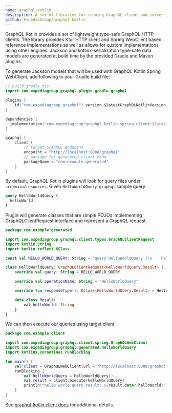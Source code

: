 ```yaml
---
name: graphql-kotlin
description: A set of libraries for running GraphQL client and server in Kotlin.
github: ExpediaGroup/graphql-kotlin
---
```


GraphQL Kotlin provides a set of lightweight type-safe GraphQL HTTP clients. The library provides Ktor HTTP client and Spring WebClient based reference implementations as well as allows for custom implementations using other engines. Jackson and kotlinx-serialization type-safe data models are generated at build time by the provided Gradle and Maven plugins.

To generate Jackson models that will be used with GraphQL Kotlin Spring WebClient, add following to your Gradle build file:

```kotlin
// build.gradle.kts
import com.expediagroup.graphql.plugin.gradle.graphql

plugins {
    id("com.expediagroup.graphql") version $latestGraphQLKotlinVersion
}

dependencies {
  implementation("com.expediagroup:graphql-kotlin-spring-client:$latestGraphQLKotlinVersion")
}

graphql {
    client {
        // target GraphQL endpoint
        endpoint = "http://localhost:8080/graphql"
        // package for generated client code
        packageName = "com.example.generated"
    }
}
```

By default, GraphQL Kotlin plugins will look for query files under `src/main/resources`. Given `HelloWorldQuery.graphql` sample query:

```graphql
query HelloWorldQuery {
  helloWorld
}
```

Plugin will generate classes that are simple POJOs implementing GraphQLClientRequest interface and represent a GraphQL request.

```kotlin
package com.example.generated

import com.expediagroup.graphql.client.types.GraphQLClientRequest
import kotlin.String
import kotlin.reflect.KClass

const val HELLO_WORLD_QUERY: String = "query HelloWorldQuery {\n    helloWorld\n}"

class HelloWorldQuery: GraphQLClientRequest<HelloWorldQuery.Result> {
    override val query: String = HELLO_WORLD_QUERY

    override val operationName: String = "HelloWorldQuery"

    override fun responseType(): KClass<HelloWorldQuery.Result> = HelloWorldQuery.Result::class

    data class Result(
        val helloWorld: String
    }
}
```

We can then execute our queries using target client.

```kotlin
package com.example.client

import com.expediagroup.graphql.client.spring.GraphQLWebClient
import com.expediagroup.graphql.generated.HelloWorldQuery
import kotlinx.coroutines.runBlocking

fun main() {
    val client = GraphQLWebClient(url = "http://localhost:8080/graphql")
    runBlocking {
        val helloWorldQuery = HelloWorldQuery()
        val result = client.execute(helloWorldQuery)
        println("hello world query result: ${result.data?.helloWorld}")
    }
}
```

See [graphql-kotlin client docs](https://opensource.expediagroup.com/graphql-kotlin/docs/client/client-overview) for additional details.
